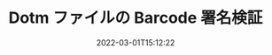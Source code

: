 ---
############################# Static ############################
layout: "auto-gen-signature"
date: 2022-03-01T15:12:22
draft: false
operation: Verify
signaturetype: Barcode
fileformat: Dotm
productName: Java
lang: ja
productCode: java
otherformats: pdf doc docx docm dot dotm dotx odt ott rtf xls xlsx xlsm xlsb csv ods ots xltx xltm ppt pptx pps ppsx odp otp potx potm pptm ppsm png jpg bmp gif tiff svg webp wmf
breadcrumb: Put Barcode signature on Dotm for Java

############################# Head ############################
head_title: "Java による Dotm ファイルの Barcode 署名の検証"
head_description: "数行の Java コードを使用して、Dotm ドキュメントとその Barcode 署名を検証します。"

############################# Header ############################
title: "Dotm ファイルの Barcode 署名検証"
description: "Java の API は、Dotm ドキュメントで Barcode 署名を検証する機会を提供します。 Dotm ドキュメント内の電子署名の検証は、迅速かつ簡単に実行できます。"
bg_image: "https://cms.admin.containerize.com/templates/aspose/App_Themes/V3/images/bg/header1.png"
bg_overlay: false
button:
    enable: true

############################# SubMenu ############################
submenu:
    enable: true

    left:
        img_alt: "GroupDocs.Signature for Java"
        image: "https://cms.admin.containerize.com/templates/groupdocs/images/product-logos/90x90-noborder/groupdocs-signature-java.png"
        product: "GroupDocs.Signature"
        platform: "Java"



############################# About ############################
about:
    enable: true
    title: "新しい GroupDocs.Signature for Java API 機能を発見する"
    content: |
        [GroupDocs.Signature for Java](https://products.groupdocs.com/signature/java/) API は、電子署名を使用して多数のドキュメント形式を処理する幅広い方法を提供します。テキスト、画像、デジタル証明書、バーコード、QR コード、スタンプ、メタデータなど、さまざまな種類のデジタル署名がサポートされています。顧客は、PDF、MS Word ドキュメント、MS Excel ワークブック、MS PowerPoint プレゼンテーション、Adobe Photoshop ファイル、およびさまざまな画像形式でデジタル署名を追加、削除、編集、検証、または検索できます。驚くほど多くの追加機能と設定が利用可能です。
    

############################# Steps ############################
steps:
    enable: true
    title_left: "Dotm ドキュメントで Barcode 署名を検証する方法"
    content_left: |
        [GroupDocs.Signature for Java](https://products.groupdocs.com/signature/java/) には、Dotm ドキュメントに配置された Barcode 署名の検証などの便利な機能が含まれています。余分なコードを実装せずに、この機会を利用してください。
        
        * まず、検証対象のドキュメントへのパスをコンストラクタ パラメータとして提供する Signature クラスをインスタンス化します。
        * 次に、新しい VerifyOptions オブジェクトを作成し、必要なすべてのプロパティを設定します。
        * 最後に、Signature のオブジェクト Verify メソッドを呼び出して、VerifyOptions インスタンスを渡します。
        * 次に、検証結果を処理します。

    title_right: "システム要求"
    content_right: |
        GroupDocs.Signature for Java は、すべての主要なプラットフォームとオペレーティング システムでサポートされています。以下のコードを実行する前に、システムに次の前提条件がインストールされていることを確認してください。

        * オペレーティング システム: Microsoft Windows、Linux、MacOS
        * 開発環境: NetBeans, Intellij IDEA, Eclipse, etc.
        * Java runtime: J2SE 6.0 and above
        * [Maven](https://repository.groupdocs.com/webapp/#/artifacts/browse/tree/General/repo/com/groupdocs/groupdocs-signature) から GroupDocs.Signature for Java の最新バージョンをダウンロードします
         
    code: |
        ```java    
                
        // Set up input Dotm file
        String filePath = "input.dotm";

        // Instantiate Signature for input file
        Signature signature = new Signature(filePath);

        //Provide verification options
        BarcodeVerifyOptions options = new BarcodeVerifyOptions();

        // process only specified page 
        options.setPageNumber(2);
        options.setAllPages(false);
        // specify text match type
        options.setMatchType(TextMatchType.Contains);
        // specify text pattern to search
        options.setText("Special signature");
                            
        // Verify document signatures
        VerificationResult result = signature.verify(options);

        //process result
        if (result.isValid())
        {
            //..
        }

        ```

############################# Demos ############################
demos:
    enable: true
    title: "Barcode 署名による署名 ライブ デモ"
    content: |
       [GroupDocs.Signature App](https://products.groupdocs.app/signature/family) Web サイトにアクセスして、Dotm ファイルにさまざまな電子署名を今すぐ追加してください。          

############################# More Formats ############################
more_formats:
    enable: true
    title: "Java を使用して、他の Barcode 署名を検証します"
    content: |
        "さまざまなドキュメントに配置された電子署名の検証。以下に示すように、一般的なファイル形式の署名の品質を確認してください。"
    format: 
       
       
back_to_top:
    enable: true
---